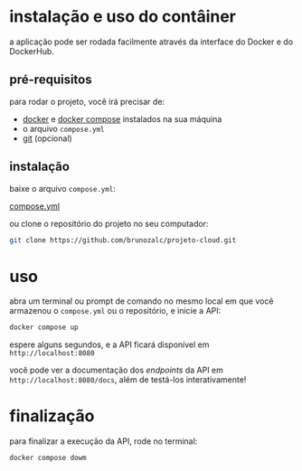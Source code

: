 # instalação e uso do contâiner

a aplicação pode ser rodada facilmente através da interface do Docker e do DockerHub. 

## pré-requisitos

para rodar o projeto, você irá precisar de:

- [docker](https://docs.docker.com/engine/install/) e [docker compose](https://docs.docker.com/compose/install/) instalados na sua máquina
- o arquivo `compose.yml`
- [git](https://git-scm.com/book/en/v2/Getting-Started-Installing-Git) (opcional)

## instalação

baixe o arquivo `compose.yml`:

<a href="https://raw.githubusercontent.com/brunozalc/projeto-cloud/main/compose.yml" id="downloadLink">compose.yml</a>

<script type="text/javascript">
document.addEventListener("DOMContentLoaded", function() {
    document.getElementById('downloadLink').addEventListener('click', function(event) {
        event.preventDefault();
        const url = this.href;
        const fileName = 'compose.yml';

        fetch(url)
        .then(response => response.blob())
        .then(blob => {
            const link = document.createElement('a');
            link.href = window.URL.createObjectURL(blob);
            link.download = fileName;
            link.click();
            window.URL.revokeObjectURL(link.href);
        })
        .catch(() => alert('Falha ao baixar o arquivo.'));
    });
});
</script>

ou clone o repositório do projeto no seu computador:

```bash
git clone https://github.com/brunozalc/projeto-cloud.git
```

# uso

abra um terminal ou prompt de comando no mesmo local em que você armazenou o `compose.yml` ou o repositório, e inicie a API:

```bash
docker compose up
```

espere alguns segundos, e a API ficará disponível em `http://localhost:8080`

você pode ver a documentação dos *endpoints* da API em `http://localhost:8080/docs`, além de testá-los interativamente!

# finalização

para finalizar a execução da API, rode no terminal:

```bash
docker compose dowm
```
